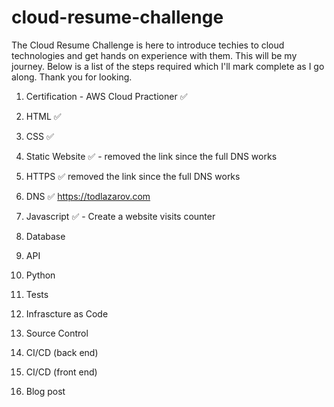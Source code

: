 # cloud-resume-challenge

The Cloud Resume Challenge is here to introduce techies to cloud technologies and get hands on experience with them. This will be my journey. Below is a list of the steps required which I'll mark complete as I go along. Thank you for looking.

1. Certification - AWS Cloud Practioner :white_check_mark:

2. HTML :white_check_mark:

3. CSS :white_check_mark:

4. Static Website :white_check_mark: - removed the link since the full DNS works

5. HTTPS :white_check_mark: removed the link since the full DNS works

6. DNS :white_check_mark: https://todlazarov.com

7. Javascript :white_check_mark: - Create a website visits counter

8. Database

9. API

10. Python

11. Tests

12. Infrascture as Code

13. Source Control

14. CI/CD (back end)

15. CI/CD (front end)

16. Blog post